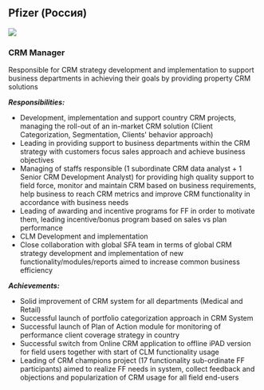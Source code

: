 ## Pfizer (Россия)
![](https://www.pfizer.com/profiles/pfecpfizercomus_profile/themes/pfcorporate_helix/favicons/favicon-32x32.png)

### CRM Manager

Responsible for CRM strategy development and implementation to support business departments in achieving their goals by providing property CRM solutions

___Responsibilities:___
*	Development, implementation and support country CRM projects, managing the roll-out   of an in-market CRM solution (Client Categorization, Segmentation, Clients' behavior approach) 
*	Leading in providing support to business departments within the CRM strategy with customers focus sales approach and achieve business objectives 
* Managing of staffs responsible (1 subordinate CRM data analyst + 1 Senior CRM Development Analyst) for providing high quality support to field force, monitor and maintain CRM based on business requirements, help business to reach CRM metrics and improve CRM functionality in accordance with business needs 
*	Leading of awarding and incentive programs for FF in order to motivate them, leading incentive/bonus program based on sales vs plan performance 
*	CLM Development and implementation
*	Close collaboration with global SFA team in terms of global CRM strategy development and implementation of new functionality/modules/reports aimed to increase common business efficiency

___Achievements:___
* Solid improvement of CRM system for all departments (Medical and Retail)
* Successful launch of portfolio categorization approach in CRM System
* Successful launch of Plan of Action module for monitoring of performance client coverage strategy in country
* Successful switch from Online CRM application to offline iPAD version for field users together with start of CLM functionality usage
* Leading of CRM champions project (17 functionality sub-ordinate FF participants) aimed to realize FF needs in system, collect feedback and objections and popularization of CRM usage for all field end-users

